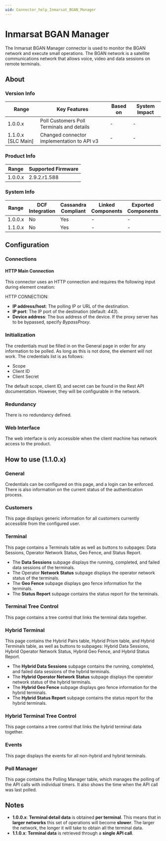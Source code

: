 ```yaml
---
uid: Connector_help_Inmarsat_BGAN_Manager
---
```


# Inmarsat BGAN Manager

The Inmarsat BGAN Manager connector is used to monitor the BGAN network and execute small operations. The BGAN network is a satellite communications network that allows voice, video and data sessions on remote terminals.

## About

### Version Info

| **Range**            | **Key Features**                          | **Based on** | **System Impact** |
|----------------------|-------------------------------------------|--------------|-------------------|
| 1.0.0.x | Poll Customers Poll Terminals and details | -           | -                |
| 1.1.0.x [SLC Main] | Changed connector implementation to API v3 | -           | -                |

### Product Info

| Range     | Supported Firmware     |
|-----------|------------------------|
| 1.0.0.x   | 2.9.2.r1.588           |

### System Info

| Range     | DCF Integration     | Cassandra Compliant     | Linked Components     | Exported Components     |
|-----------|---------------------|-------------------------|-----------------------|-------------------------|
| 1.0.0.x   | No                  | Yes                     | -                     | -                      |
| 1.1.0.x   | No                  | Yes                     | -                     | -                      |

## Configuration

### Connections

#### HTTP Main Connection

This connector uses an HTTP connection and requires the following input during element creation:

HTTP CONNECTION:

- **IP address/host**: The polling IP or URL of the destination.
- **IP port**: The IP port of the destination (default: *443*).
- **Device address**: The bus address of the device. If the proxy server has to be bypassed, specify *BypassProxy*.

### Initialization

The credentials must be filled in on the General page in order for any information to be polled. As long as this is not done, the element will not work. The credentials list is as follows:

- Scope
- Client ID
- Client Secret

The default scope, client ID, and secret can be found in the Rest API documentation. However, they will be configurable in the network.

### Redundancy

There is no redundancy defined.

### Web Interface

The web interface is only accessible when the client machine has network access to the product.

## How to use (1.1.0.x)

### General

Credentials can be configured on this page, and a login can be enforced. There is also information on the current status of the authentication process.

### Customers

This page displays generic information for all customers currently accessible from the configured user.

### Terminal

This page contains a Terminals table as well as buttons to subpages: Data Sessions, Operator Network Status, Geo Fence, and Status Report.

- The **Data Sessions** subpage displays the running, completed, and failed data sessions of the terminals.
- The Operator **Network Status** subpage displays the operator network status of the terminals.
- The **Geo Fence** subpage displays geo fence information for the terminals.
- The **Status Report** subpage contains the status report for the terminals.

### Terminal Tree Control

This page contains a tree control that links the terminal data together.

### Hybrid Terminal

This page contains the Hybrid Pairs table, Hybrid Prism table, and Hybrid Terminals table, as well as buttons to subpages: Hybrid Data Sessions, Hybrid Operator Network Status, Hybrid Geo Fence, and Hybrid Status Report.

- The **Hybrid Data Sessions** subpage contains the running, completed, and failed data sessions of the hybrid terminals.
- The **Hybrid Operator Network Status** subpage displays the operator network status of the hybrid terminals.
- The **Hybrid Geo Fence** subpage displays geo fence information for the hybrid terminals.
- The **Hybrid Status Report** subpage contains the status report for the hybrid terminals.

### Hybrid Terminal Tree Control

This page contains a tree control that links the hybrid terminal data together.

### Events

This page displays the events for all non-hybrid and hybrid terminals.

### Poll Manager

This page contains the Polling Manager table, which manages the polling of the API calls with individual timers. It also shows the time when the API call was last polled.

## Notes

- **1.0.0.x**: **Terminal detail data** is obtained **per terminal**. This means that in **larger networks** this set of operations will become **slower**. The larger the network, the longer it will take to obtain all the terminal data.
- **1.1.0.x**: **Terminal data** is retrieved through a **single API call**.

